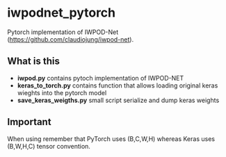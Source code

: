 # iwpodnet_pytorch
Pytorch implementation of IWPOD-Net (https://github.com/claudiojung/iwpod-net).

## What is this
- <b>iwpod.py</b> contains pytoch implementation of IWPOD-NET
- <b>keras_to_torch.py</b> contains function that allows loading original keras wieghts into the pytorch model
- <b>save_keras_weigths.py</b> small script serialize and dump keras weights

## Important
When using remember that PyTorch uses (B,C,W,H) whereas Keras uses (B,W,H,C) tensor convention.